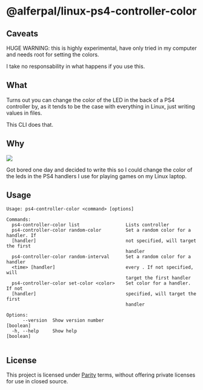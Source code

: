 # @alferpal/linux-ps4-controller-color

## Caveats
HUGE WARNING: this is highly experimental, have only tried in my computer and needs root for setting the colors.

I take no responsability in what happens if you use this.
## What
Turns out you can change the color of the LED in the back of a PS4 controller by, as it tends to be the case with everything in Linux, just writing values in files.

This CLI does that.

## Why
![](https://i.giphy.com/media/s239QJIh56sRW/giphy.webp)

Got bored one day and decided to write this so I could change the color of the leds in the PS4 handlers I use for playing games on my Linux laptop. 

## Usage

```shell
Usage: ps4-controller-color <command> [options]

Commands:
  ps4-controller-color list                 Lists controller
  ps4-controller-color random-color         Set a random color for a handler. If
  [handler]                                 not specified, will target the first
                                            handler
  ps4-controller-color random-interval      Set a random color for a handler
  <time> [handler]                          every . If not specified, will
                                            target the first handler
  ps4-controller-color set-color <color>    Set color for a handler. If not
  [handler]                                 specified, will target the first
                                            handler

Options:
      --version  Show version number                                   [boolean]
  -h, --help     Show help                                             [boolean]


```
## License

This project is licensed under [Parity](./LICENSE) terms, without offering private licenses for use in closed source.

